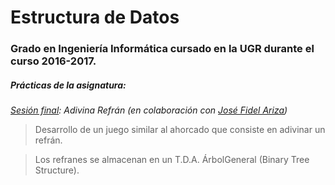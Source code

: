 # Estructura de Datos
### Grado en Ingeniería Informática cursado en la UGR durante el curso 2016-2017.
##### Prácticas de la asignatura:
<dl>
  <dt><em><a href="https://github.com/juanjeeeh/UGR_Estructura-Datos/tree/master/P5/adivina">Sesión final</a>: Adivina Refrán (en colaboración con <a href="https://github.com/sefi97">José Fidel Ariza</a>)</em></dt>
    <blockquote>Desarrollo de un juego similar al ahorcado que consiste en adivinar un refrán.</blockquote>
    <blockquote>Los refranes se almacenan en un T.D.A. ÁrbolGeneral (Binary Tree Structure).</blockquote>
</dl>
